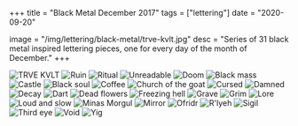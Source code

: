 +++
title = "Black Metal December 2017"
tags = ["lettering"]
date = "2020-09-20"

image = "/img/lettering/black-metal/trve-kvlt.jpg"
desc = "Series of 31 black metal inspired lettering pieces, one for every day of the month of December."
+++

![TRVE KVLT](/img/lettering/black-metal/trve-kvlt.jpg "TRVE KVLT")
![Ruin](/img/lettering/black-metal/ruin.jpg "Ruin")
![Ritual](/img/lettering/black-metal/ritual.jpg "Ritual")
![Unreadable](/img/lettering/black-metal/unreadable.jpg "Unreadable")
![Doom](/img/lettering/black-metal/doom.jpg "Doom")
![Black mass](/img/lettering/black-metal/black-mass.jpg "Black mass")
![Castle](/img/lettering/black-metal/castle.jpg "Castle")
![Black soul](/img/lettering/black-metal/black-soul.jpg "Black soul")
![Coffee](/img/lettering/black-metal/coffee.jpg "Coffee")
![Church of the goat](/img/lettering/black-metal/church-of-the-goat.jpg "Church of the goat")
![Cursed](/img/lettering/black-metal/cursed.jpg "Cursed")
![Damned](/img/lettering/black-metal/damned.jpg "Damned")
![Decay](/img/lettering/black-metal/decay.jpg "Decay")
![Dart](/img/lettering/black-metal/dart.jpg "Dart")
![Dead flowers](/img/lettering/black-metal/dead-flowers.jpg "Dead flowers")
![Freezing hell](/img/lettering/black-metal/freezing-hell.jpg "Freezing hell")
![Grave](/img/lettering/black-metal/grave.jpg "Grave")
![Grim](/img/lettering/black-metal/grim.jpg "Grim")
![Lore](/img/lettering/black-metal/lore.jpg "Lore")
![Loud and slow](/img/lettering/black-metal/loud-slow.jpg "Loud and slow")
![Minas Morgul](/img/lettering/black-metal/minas-morgul.jpg "Minas Morgul")
![Mirror](/img/lettering/black-metal/mirror.jpg "Mirror")
![Ofridr](/img/lettering/black-metal/ofridr.jpg "Ofridr")
![R'lyeh](/img/lettering/black-metal/rlyeh.jpg "R'lyeh")
![Sigil](/img/lettering/black-metal/sigil.jpg "Sigil")
![Third eye](/img/lettering/black-metal/third-eye.jpg "Third eye")
![Void](/img/lettering/black-metal/void.jpg "Void")
![Yig](/img/lettering/black-metal/yig.jpg "Yig")
